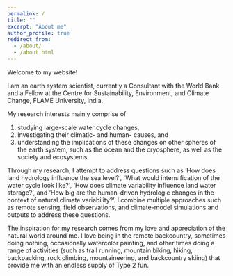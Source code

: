```yaml
---
permalink: /
title: ""
excerpt: "About me"
author_profile: true
redirect_from:
  - /about/
  - /about.html
---
```


Welcome to my website!

I am an earth system scientist, currently a Consultant with the World Bank and a Fellow at the Centre for Sustainability, Environment, and Climate Change, FLAME University, India. 

My research interests mainly comprise of
1. studying large-scale water cycle changes,
2. investigating their climatic- and human- causes, and
3. understanding the implications of these changes on other spheres of the earth system, such as the ocean and the cryosphere, as well as the society and ecosystems.  

Through my research, I attempt to address questions such as ‘How does land hydrology influence the sea level?’, 'What would intensification of the water cycle look like?', ‘How does climate variability influence land water storage?’, and ‘How big are the human-driven hydrologic changes in the context of natural climate variability?’. I combine multiple approaches such as remote sensing, field observations, and climate-model simulations and outputs to address these questions. 

The inspiration for my research comes from my love and appreciation of the natural world around me. I love being in the remote backcountry, sometimes doing nothing, occasionally watercolor painting, and other times doing a range of activities (such as trail running, mountain biking, hiking, backpacking, rock climbing, mountaineering, and backcountry skiing) that provide me with an endless supply of Type 2 fun. 


<object data="/files/cv_overleaf.pdf" type='application/pdf'></object>


<!-- mainly study large-scale changes in the hydrologic cycle


I study Earth System Science (ESS). ESS lets me study all the spheres of the natural world and explore their connections. Essentially studying Gaia hypothesis, but scientifically!

Specifically, I study large-scale changes in the hydrologic cycle,

My love for mountains often finds me winter mountaineering and backcountry skiing, trad and alpine climbing, and winter backpacking in the Colorado Rockies and the Sierras, and trail running and mountain biking in the local San Gabriels. My preferred medium for expressing my appreciation for nature is spontaneous plein air water colors. When home, I enjoy relaxing by cooking, listening to jazz, and attempting to improvise on mandolin and harmonica.

This site is a one stop to be updated with all the things I'm up to! So please stay tuned! -->
